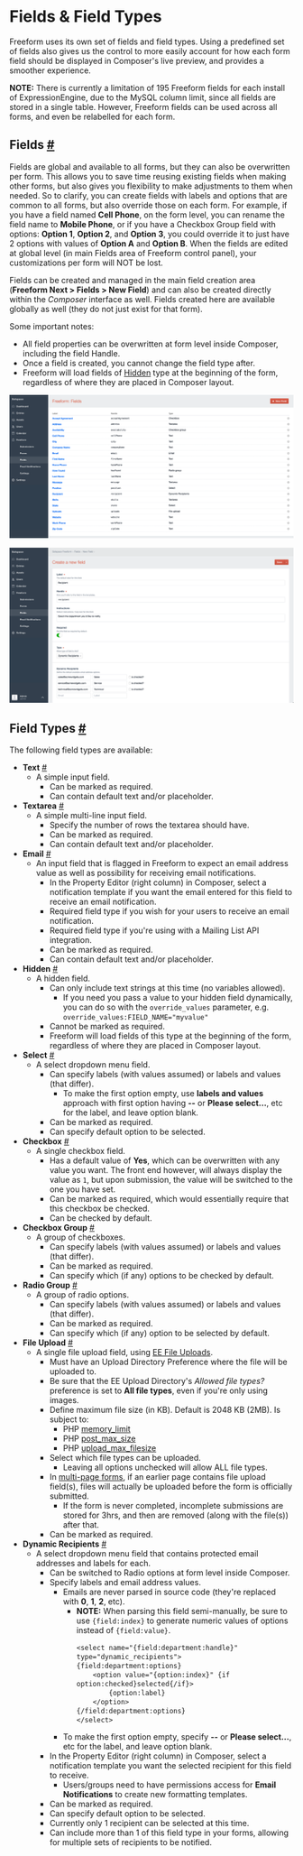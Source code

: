 # Fields & Field Types

Freeform uses its own set of fields and field types. Using a predefined set of fields also gives us the control to more easily account for how each form field should be displayed in Composer's live preview, and provides a smoother experience.

**NOTE:** There is currently a limitation of 195 Freeform fields for each install of ExpressionEngine, due to the MySQL column limit, since all fields are stored in a single table. However, Freeform fields can be used across all forms, and even be relabelled for each form.


## Fields <a href="#fields" id="fields" class="docs-anchor">#</a>

Fields are global and available to all forms, but they can also be overwritten per form. This allows you to save time reusing existing fields when making other forms, but also gives you flexibility to make adjustments to them when needed. So to clarify, you can create fields with labels and options that are common to all forms, but also override those on each form. For example, if you have a field named **Cell Phone**, on the form level, you can rename the field name to **Mobile Phone**, or if you have a Checkbox Group field with options: **Option 1**, **Option 2**, and **Option 3**, you could override it to just have 2 options with values of **Option A** and **Option B**. When the fields are edited at global level (in main Fields area of Freeform control panel), your customizations per form will NOT be lost.

Fields can be created and managed in the main field creation area (**Freeform Next > Fields > New Field**) and can also be created directly within the *Composer* interface as well. Fields created here are available globally as well (they do not just exist for that form).

Some important notes:

* All field properties can be overwritten at form level inside Composer, including the field Handle.
* Once a field is created, you cannot change the field type after.
* Freeform will load fields of [Hidden](#fields-hidden) type at the beginning of the form, regardless of where they are placed in Composer layout.

[![Fields](images/cp_fields.png)](images/cp_fields.png)

[![Create a Field](images/cp_fields-create.png)](images/cp_fields-create.png)


## Field Types <a href="#field-types" id="field-types" class="docs-anchor">#</a>

The following field types are available:

* **Text** <a href="#fields-text" id="fields-text" class="docs-anchor">#</a>
	* A simple input field.
		* Can be marked as required.
		* Can contain default text and/or placeholder.
* **Textarea** <a href="#fields-textarea" id="fields-textarea" class="docs-anchor">#</a>
	* A simple multi-line input field.
		* Specify the number of rows the textarea should have.
		* Can be marked as required.
		* Can contain default text and/or placeholder.
* **Email** <a href="#fields-email" id="fields-email" class="docs-anchor">#</a>
	* An input field that is flagged in Freeform to expect an email address value as well as possibility for receiving email notifications.
		* In the Property Editor (right column) in Composer, select a notification template if you want the email entered for this field to receive an email notification.
		* Required field type if you wish for your users to receive an email notification.
		* Required field type if you're using with a Mailing List API integration.
		* Can be marked as required.
		* Can contain default text and/or placeholder.
* **Hidden** <a href="#fields-hidden" id="fields-hidden" class="docs-anchor">#</a>
	* A hidden field.
		* Can only include text strings at this time (no variables allowed).
			* If you need you pass a value to your hidden field dynamically, you can do so with the `override_values` parameter, e.g. `override_values:FIELD_NAME="myvalue"`
		* Cannot be marked as required.
		* Freeform will load fields of this type at the beginning of the form, regardless of where they are placed in Composer layout.
* **Select** <a href="#fields-select" id="fields-select" class="docs-anchor">#</a>
	* A select dropdown menu field.
		* Can specify labels (with values assumed) or labels and values (that differ).
			* To make the first option empty, use **labels and values** approach with first option having **--** or **Please select...**, etc for the label, and leave option blank.
		* Can be marked as required.
		* Can specify default option to be selected.
* **Checkbox** <a href="#fields-checkbox" id="fields-checkbox" class="docs-anchor">#</a>
	* A single checkbox field.
		* Has a default value of **Yes**, which can be overwritten with any value you want. The front end however, will always display the value as `1`, but upon submission, the value will be switched to the one you have set.
		* Can be marked as required, which would essentially require that this checkbox be checked.
		* Can be checked by default.
* **Checkbox Group** <a href="#fields-checkbox-group" id="fields-checkbox-group" class="docs-anchor">#</a>
	* A group of checkboxes.
		* Can specify labels (with values assumed) or labels and values (that differ).
		* Can be marked as required.
		* Can specify which (if any) options to be checked by default.
* **Radio Group** <a href="#fields-radio-group" id="fields-radio-group" class="docs-anchor">#</a>
	* A group of radio options.
		* Can specify labels (with values assumed) or labels and values (that differ).
		* Can be marked as required.
		* Can specify which (if any) option to be selected by default.
* **File Upload** <a href="#fields-file-upload" id="fields-file-upload" class="docs-anchor">#</a>
	* A single file upload field, using [EE File Uploads](https://docs.expressionengine.com/v3/add-ons/file/file_tag.html).
		* Must have an Upload Directory Preference where the file will be uploaded to.
		* Be sure that the EE Upload Directory's *Allowed file types?* preference is set to **All file types**, even if you're only using images.
		* Define maximum file size (in KB). Default is 2048 KB (2MB). Is subject to:
			* PHP [memory_limit](http://us3.php.net/manual/en/ini.core.php#ini.memory-limit)
			* PHP [post_max_size](http://us3.php.net/manual/en/ini.core.php#ini.post-max-size)
			* PHP [upload_max_filesize](http://us3.php.net/manual/en/ini.core.php#ini.upload-max-filesize)
		* Select which file types can be uploaded.
			* Leaving all options unchecked will allow ALL file types.
		* In [multi-page forms](multi-page-forms.md), if an earlier page contains file upload field(s), files will actually be uploaded before the form is officially submitted.
			* If the form is never completed, incomplete submissions are stored for 3hrs, and then are removed (along with the file(s)) after that.
		* Can be marked as required.
* **Dynamic Recipients** <a href="#fields-dynamic-recipients" id="fields-dynamic-recipients" class="docs-anchor">#</a>
	* A select dropdown menu field that contains protected email addresses and labels for each.
		* Can be switched to Radio options at form level inside Composer.
		* Specify labels and email address values.
			* Emails are never parsed in source code (they're replaced with **0**, **1**, **2**, etc).
				* **NOTE:** When parsing this field semi-manually, be sure to use `{field:index}` to generate numeric values of options instead of `{field:value}`.
					```
					<select name="{field:department:handle}" type="dynamic_recipients">
					{field:department:options}
						<option value="{option:index}" {if option:checked}selected{/if}>
							{option:label}
						</option>
					{/field:department:options}
					</select>
					```
			* To make the first option empty, specify **--** or **Please select...**, etc for the label, and leave option blank.
		* In the Property Editor (right column) in Composer, select a notification template you want the selected recipient for this field to receive.
			* Users/groups need to have permissions access for **Email Notifications** to create new formatting templates.
		* Can be marked as required.
		* Can specify default option to be selected.
		* Currently only 1 recipient can be selected at this time.
		* Can include more than 1 of this field type in your forms, allowing for multiple sets of recipients to be notified.
